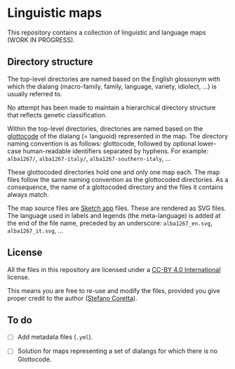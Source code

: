 # Linguistic maps

This repository contains a collection of linguistic and language maps (WORK IN PROGRESS).

## Directory structure

The top-level directories are named based on the English glossonym with which the dialang (macro-family, family, language, variety, idiolect, ...) is usually referred to.

No attempt has been made to maintain a hierarchical directory structure that reflects genetic classification.

Within the top-level directories, directories are named based on the [glottocode](https://glottolog.org) of the dialang (= languoid) represented in the map.
The directory naming convention is as follows: glottocode, followed by optional lower-case human-readable identifiers separated by hyphens.
For example: `alba1267/`, `alba1267-italy/`, `alba1267-southern-italy`, ...

These glottocoded directories hold one and only one map each.
The map files follow the same naming convention as the glottocoded directories.
As a consequence, the name of a glottocoded directory and the files it contains always match.

The map source files are [Sketch app](https://www.sketch.com) files.
These are rendered as SVG files.
The language used in labels and legends (the meta-language) is added at the end of the file name, preceded by an underscore: `alba1267_en.svg`, `alba1267_it.svg`, ...

## License

All the files in this repository are licensed under a [CC-BY 4.0 International](https://creativecommons.org/licenses/by/4.0/) license.

This means you are free to re-use and modify the files, provided you give proper credit to the author ([Stefano Coretta](https://stefanocoretta.github.io)).

## To do

- [ ] Add metadata files (`.yml`).
- [ ] Solution for maps representing a set of dialangs for which there is no Glottocode.


